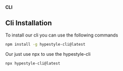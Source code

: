 #### CLI

## Cli Installation

To install our cli you can use the following commands

```bash
npm install -g hypestyle-cli@latest
```

Our just use npx to use the hypestyle-cli

```bash
npx hypestyle-cli@latest
```
